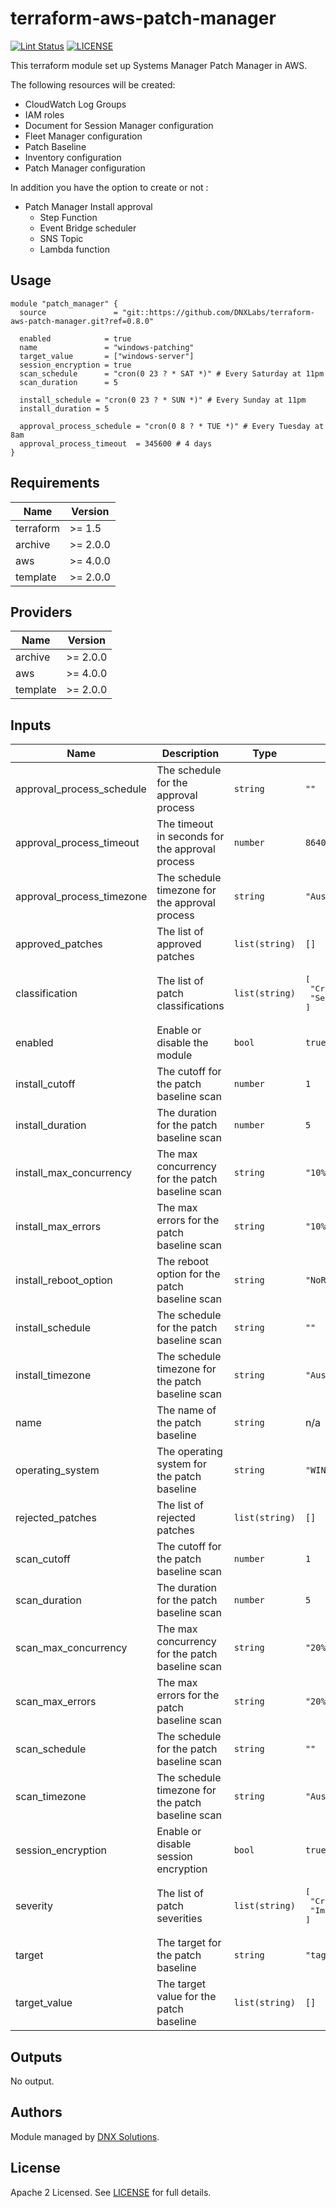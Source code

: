 # terraform-aws-patch-manager

[![Lint Status](https://github.com/DNXLabs/terraform-aws-patch-manager/workflows/Lint/badge.svg)](https://github.com/DNXLabs/terraform-aws-patch-manager/actions)
[![LICENSE](https://img.shields.io/github/license/DNXLabs/terraform-aws-patch-manager)](https://github.com/DNXLabs/terraform-aws-patch-manager/blob/master/LICENSE)

This terraform module set up Systems Manager Patch Manager in AWS.

The following resources will be created:
- CloudWatch Log Groups
- IAM roles
- Document for Session Manager configuration
- Fleet Manager configuration
- Patch Baseline
- Inventory configuration
- Patch Manager configuration

In addition you have the option to create or not :
 - Patch Manager Install approval
     - Step Function
     - Event Bridge scheduler
     - SNS Topic
     - Lambda function

## Usage

```hcl
module "patch_manager" {
  source               = "git::https://github.com/DNXLabs/terraform-aws-patch-manager.git?ref=0.8.0"

  enabled            = true
  name               = "windows-patching"
  target_value       = ["windows-server"]
  session_encryption = true
  scan_schedule      = "cron(0 23 ? * SAT *)" # Every Saturday at 11pm
  scan_duration      = 5

  install_schedule = "cron(0 23 ? * SUN *)" # Every Sunday at 11pm
  install_duration = 5

  approval_process_schedule = "cron(0 8 ? * TUE *)" # Every Tuesday at 8am
  approval_process_timeout  = 345600 # 4 days
}
```

<!--- BEGIN_TF_DOCS --->

## Requirements

| Name | Version |
|------|---------|
| terraform | >= 1.5 |
| archive | >= 2.0.0 |
| aws | >= 4.0.0 |
| template | >= 2.0.0 |

## Providers

| Name | Version |
|------|---------|
| archive | >= 2.0.0 |
| aws | >= 4.0.0 |
| template | >= 2.0.0 |

## Inputs

| Name | Description | Type | Default | Required |
|------|-------------|------|---------|:--------:|
| approval\_process\_schedule | The schedule for the approval process | `string` | `""` | no |
| approval\_process\_timeout | The timeout in seconds for the approval process | `number` | `86400` | no |
| approval\_process\_timezone | The schedule timezone for the approval process | `string` | `"Australia/Melbourne"` | no |
| approved\_patches | The list of approved patches | `list(string)` | `[]` | no |
| classification | The list of patch classifications | `list(string)` | <pre>[<br>  "CriticalUpdates",<br>  "SecurityUpdates"<br>]</pre> | no |
| enabled | Enable or disable the module | `bool` | `true` | no |
| install\_cutoff | The cutoff for the patch baseline scan | `number` | `1` | no |
| install\_duration | The duration for the patch baseline scan | `number` | `5` | no |
| install\_max\_concurrency | The max concurrency for the patch baseline scan | `string` | `"10%"` | no |
| install\_max\_errors | The max errors for the patch baseline scan | `string` | `"10%"` | no |
| install\_reboot\_option | The reboot option for the patch baseline scan | `string` | `"NoReboot"` | no |
| install\_schedule | The schedule for the patch baseline scan | `string` | `""` | no |
| install\_timezone | The schedule timezone for the patch baseline scan | `string` | `"Australia/Melbourne"` | no |
| name | The name of the patch baseline | `string` | n/a | yes |
| operating\_system | The operating system for the patch baseline | `string` | `"WINDOWS"` | no |
| rejected\_patches | The list of rejected patches | `list(string)` | `[]` | no |
| scan\_cutoff | The cutoff for the patch baseline scan | `number` | `1` | no |
| scan\_duration | The duration for the patch baseline scan | `number` | `5` | no |
| scan\_max\_concurrency | The max concurrency for the patch baseline scan | `string` | `"20%"` | no |
| scan\_max\_errors | The max errors for the patch baseline scan | `string` | `"20%"` | no |
| scan\_schedule | The schedule for the patch baseline scan | `string` | `""` | no |
| scan\_timezone | The schedule timezone for the patch baseline scan | `string` | `"Australia/Melbourne"` | no |
| session\_encryption | Enable or disable session encryption | `bool` | `true` | no |
| severity | The list of patch severities | `list(string)` | <pre>[<br>  "Critical",<br>  "Important"<br>]</pre> | no |
| target | The target for the patch baseline | `string` | `"tag:PatchGroup"` | no |
| target\_value | The target value for the patch baseline | `list(string)` | `[]` | no |

## Outputs

No output.

<!--- END_TF_DOCS --->

## Authors

Module managed by [DNX Solutions](https://github.com/DNXLabs).

## License

Apache 2 Licensed. See [LICENSE](https://github.com/DNXLabs/terraform-aws-template/blob/master/LICENSE) for full details.

